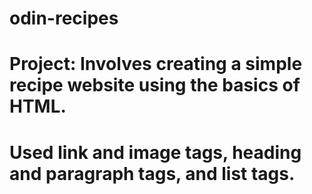 # odin-recipes

# Project: Involves creating a simple recipe website using the basics of HTML.

# Used link and image tags, heading and paragraph tags, and list tags.